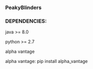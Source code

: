 ### PeakyBlinders ###


### DEPENDENCIES: ###

java >= 8.0


python >= 2.7 


alpha vantage 


alpha vantage:
	pip install alpha_vantage


